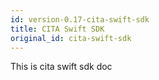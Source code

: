 ```yaml
---
id: version-0.17-cita-swift-sdk
title: CITA Swift SDK
original_id: cita-swift-sdk
---
```

This is cita swift sdk doc